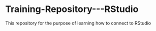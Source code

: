 # Training-Repository---RStudio
This repository for the purpose of learning how to connect to RStudio
